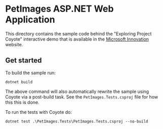 # PetImages ASP.NET Web Application

This directory contains the sample code behind the "Exploring Project Coyote" interactive demo that
is available in the [Microsoft
Innovation](https://innovation.microsoft.com/en-us/exploring-project-coyote) website.

## Get started

To build the sample run:
```
dotnet build
```

The above command will also automatically rewrite the sample using Coyote via a post-build task. See
the `PetImages.Tests.csproj` file for how this this is done.

To run the tests with Coyote do:
```
dotnet test .\PetImages.Tests\PetImages.Tests.csproj --no-build
```
